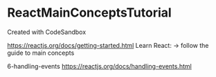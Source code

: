 # ReactMainConceptsTutorial

Created with CodeSandbox

https://reactjs.org/docs/getting-started.html
Learn React:
-> follow the guide to main concepts

6-handling-events
https://reactjs.org/docs/handling-events.html
